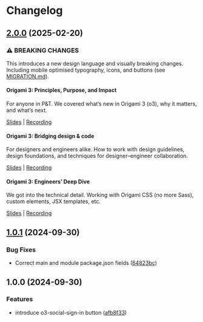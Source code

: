 # Changelog

## [2.0.0](https://github.com/Financial-Times/origami/compare/o3-social-sign-in-v1.0.1...o3-social-sign-in-v2.0.0) (2025-02-20)

### ⚠ BREAKING CHANGES

This introduces a new design language and visually breaking changes. Including mobile optimised typography, icons, and buttons (see [MIGRATION.md](./MIGRATION.md)).

#### Origami 3: Principles, Purpose, and Impact

For anyone in P&T. We covered what’s new in Origami 3 (o3), why it matters, and what’s next.

[Slides](https://docs.google.com/presentation/d/1Qs8RHpMrDxxP5LyrVlnsUHnS3AriRK5-IboUeneRyMs/edit#slide=id.g764506c38c_0_357) | [Recording](https://drive.google.com/file/d/1OMW9zdTOEUvWyW1trsFqL3XhpTejYelO/view)

#### Origami 3: Bridging design & code

For designers and engineers alike. How to work with design guidelines, design foundations, and techniques for designer–engineer collaboration.

[Slides](https://docs.google.com/presentation/d/1pGBKFNv-g8RbY2g3SJ7v823XBI-MQqpjHrdgg9B6bzI/edit#slide=id.g764506c38c_0_357) | [Recording](https://drive.google.com/file/d/14hWVKM690arNEWROPHx9gmebnOUa6wlM/view)

#### Origami 3: Engineers’ Deep Dive

We got into the technical detail. Working with Origami CSS (no more Sass), custom elements, JSX templates, etc.

[Slides](https://docs.google.com/presentation/d/1s1S959CwZYnd0Q89EhsDFLFUuy2HZ9UnpBVaDHDFX7A/edit#slide=id.g3347c4befb5_0_402) | [Recording](https://drive.google.com/file/d/1hDtSN8Ce_P0Vr_dv0KXuXhs5Q9aHfvAp/view)

## [1.0.1](https://github.com/Financial-Times/origami/compare/o3-social-sign-in-v1.0.0...o3-social-sign-in-v1.0.1) (2024-09-30)

### Bug Fixes

- Correct main and module package.json fields ([64823bc](https://github.com/Financial-Times/origami/commit/64823bce719403afc92449043f22402f311098b5))

## 1.0.0 (2024-09-30)

### Features

- introduce o3-social-sign-in button ([afb8f33](https://github.com/Financial-Times/origami/commit/afb8f33ed1484aad4ef2f87b62352e67e05f743e))
